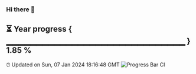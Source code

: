 ### Hi there 👋
⏳ Year progress { ▁▁▁▁▁▁▁▁▁▁▁▁▁▁▁▁▁▁▁▁▁▁▁▁▁▁▁▁▁▁ } 1.85 %
---
⏰ Updated on Sun, 07 Jan 2024 18:16:48 GMT
![Progress Bar CI](https://github.com/liununu/liununu/workflows/Progress%20Bar%20CI/badge.svg)
